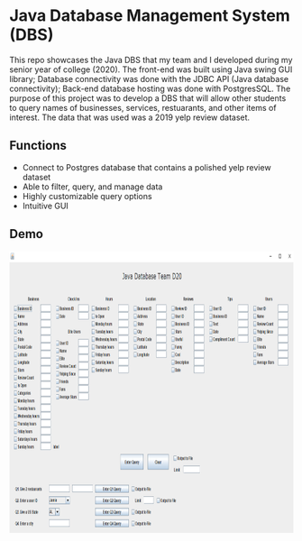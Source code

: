 # Java Database Management System (DBS)
This repo showcases the Java DBS that my team and I developed during my senior year of college (2020). The front-end was built using Java swing GUI library; Database connectivity was done with the JDBC API (Java database connectivity); Back-end database hosting was done with PostgresSQL. The purpose of this project was to develop a DBS that will allow other students to query names of businesses, services, restuarants, and other items of interest. The data that was used was a 2019 yelp review dataset.

## Functions
 * Connect to Postgres database that contains a polished yelp review dataset
 * Able to filter, query, and manage data
 * Highly customizable query options
 * Intuitive GUI

## Demo
<p align="center">
<img width="800" height="500" src="images/database.PNG">
</p>
